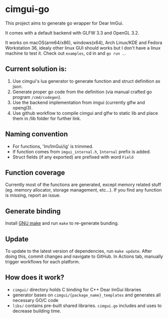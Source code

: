 # cimgui-go

This project aims to generate go wrapper for Dear ImGui.

It comes with a default backend with GLFW 3.3 and OpenGL 3.2.

It works on macOS(arm64/x86), windows(x64), Arch Linux/KDE and Fedora Workstation 36, idealy other linux GUI should works but I don't have a linux machine to test it. Check out `examples`, cd in and `go run .`.

## Current solution is:
1. Use cimgui's lua generator to generate function and struct definition as json.
2. Generate proper go code from the definition (via manual crafted go program `/cmd/codegen`).
3. Use the backend implementation from imgui (currently glfw and opengl3).
4. Use github workflow to compile cimgui and glfw to static lib and place them in /lib folder for further link. 

## Naming convention

- For functions, 'Im/ImGui/ig' is trimmed.
- If function comes from `imgui_internal.h`, `Internal` prefix is added.
- Struct fields (if any exported) are prefixed with word `Field`

## Function coverage
Currently most of the functions are generated, except memory related stuff (eg. memory allocator, storage management, etc...).
If you find any function is missing, report an issue.

## Generate binding
Install [GNU make](https://www.gnu.org/software/make/manual/make.html) and run `make` to re-generate bunding.

## Update

To update to the latest version of dependencies, run `make update`.
After doing this, commit changes and navigate to GitHub.
In Actions tab, manually trigger workflows for each platform.

## How does it work?

- `cimgui/` directory holds C binding for C++ Dear ImGui libraries
- generator bases on `cimgui/{package_name}_templates` and generates all necessary GO/C code
- `libs/` contains pre-built shared libraries. `cimgui.go` includes and uses to decrease building time.
